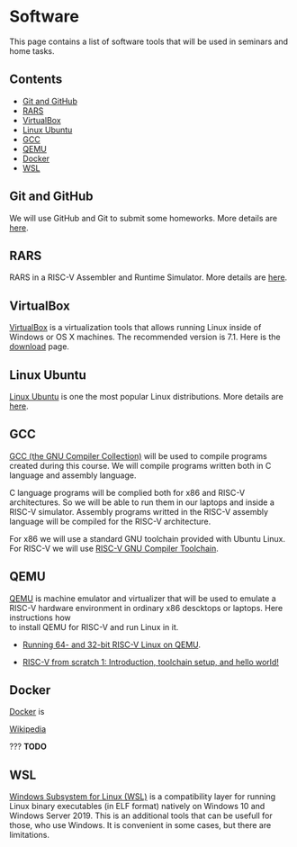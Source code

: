 # Software

This page contains a list of software tools that will be used in seminars and home tasks.

## Contents

* [Git and GitHub](#git)
* [RARS](#rars)
* [VirtualBox](#virtualbox)
* [Linux Ubuntu](#linux-ubuntu)
* [GCC](#gcc)
* [QEMU](#qemu)
* [Docker](#docker)
* [WSL](#wsl)

## Git and GitHub

We will use GitHub and Git to submit some homeworks. More details are [here](software/git.md).

## RARS

RARS in a RISC-V Assembler and Runtime Simulator. More details are [here](software/rars.md).

## VirtualBox

[VirtualBox](https://www.virtualbox.org) is a virtualization tools that allows running
Linux inside of Windows or OS X machines. The recommended version is 7.1.
Here is the [download](https://www.virtualbox.org/wiki/Downloads) page.

## Linux Ubuntu

[Linux Ubuntu](https://ubuntu.com) is one the most popular Linux distributions.
More details are [here](software/ubuntu.md).

## GCC

[GCC (the GNU Compiler Collection)](https://en.wikipedia.org/wiki/GNU_Compiler_Collection)
will be used to compile programs created during this course. We will compile
programs written both in C language and assembly language.
 
C language programs will be complied both for x86 and RISC-V architectures.
So we will be able to run them in our laptops and inside a RISC-V simulator.
Assembly programs writted in the RISC-V assembly language will be compiled for the RISC-V architecture.

For x86 we will use a standard GNU toolchain provided with Ubuntu Linux.
For RISC-V we will use [RISC-V GNU Compiler Toolchain](https://github.com/riscv/riscv-gnu-toolchain). 

## QEMU

[QEMU](https://www.qemu.org) is machine emulator and virtualizer that will be used to emulate
a RISC-V hardware environment in ordinary x86 descktops or laptops. Here instructions how\
to install QEMU for RISC-V and run Linux in it. 

* [Running 64- and 32-bit RISC-V Linux on QEMU](
https://risc-v-getting-started-guide.readthedocs.io/en/latest/linux-qemu.html).

* [RISC-V from scratch 1: Introduction, toolchain setup, and hello world!](
https://twilco.github.io/riscv-from-scratch/2019/03/10/riscv-from-scratch-1.html)

## Docker

[Docker](https://www.docker.com) is  

[Wikipedia](https://en.wikipedia.org/wiki/Docker_%28software%29)

??? __TODO__

## WSL

[Windows Subsystem for Linux (WSL)](https://en.wikipedia.org/wiki/Windows_Subsystem_for_Linux) is a compatibility
layer for running Linux binary executables (in ELF format) natively on Windows 10 and Windows Server 2019.
This is an additional tools that can be usefull for those, who use Windows.
It is convenient in some cases, but there are limitations.
